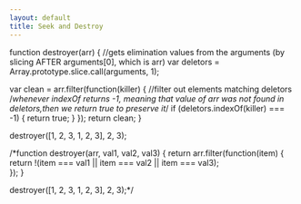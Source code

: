 ```yaml
---
layout: default
title: Seek and Destroy
---
```

function destroyer(arr) {
  //gets elimination values from the arguments (by slicing AFTER arguments[0], which is arr)
  var deletors = Array.prototype.slice.call(arguments, 1);

  var clean = arr.filter(function(killer) { //filter out elements matching deletors
    /*whenever indexOf returns -1, meaning that value of arr
    was not found in deletors,then we return true to preserve it*/
    if (deletors.indexOf(killer) === -1) {
      return true;
    }
  });
  return clean;
}

destroyer([1, 2, 3, 1, 2, 3], 2, 3);

/*function destroyer(arr, val1, val2, val3) {
  return arr.filter(function(item) {    
    return !(item === val1 || item === val2 || item === val3);    
  });
}

destroyer([1, 2, 3, 1, 2, 3], 2, 3);*/
